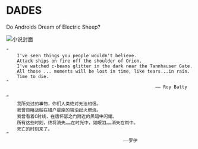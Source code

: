 # DADES
Do Androids Dream of Electric Sheep?

![小说封面](https://upload.wikimedia.org/wikipedia/en/thumb/e/ee/DoAndroidsDream.png/190px-DoAndroidsDream.png)

    "
        I've seen things you people wouldn't believe.
        Attack ships on fire off the shoulder of Orion.
        I've watched c-beams glitter in the dark near the Tannhauser Gate.
        All those ... moments will be lost in time, like tears...in rain.
        Time to die. 
    " 
                                                            —— Roy Batty

    “
        我所见过的事物，你们人类绝对无法相信。
        我曾目睹战船在猎户星座的端沿起火燃烧。
        我曾看着C射线，在唐怀瑟之门附近的黑暗中闪耀。
        所有这些时刻，终将流失……在时光中，如眼泪……消失在雨中。
        死亡的时刻来了。
    ”
                                                ——罗伊
